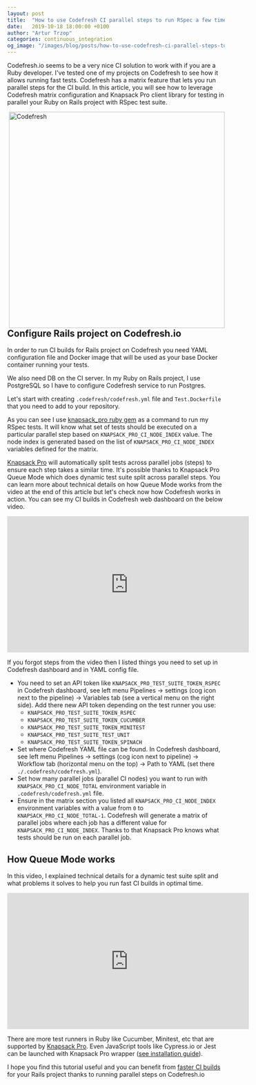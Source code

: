 ```yaml
---
layout: post
title:  "How to use Codefresh CI parallel steps to run RSpec a few times faster for Rails project"
date:   2019-10-18 18:00:00 +0100
author: "Artur Trzop"
categories: continuous_integration
og_image: "/images/blog/posts/how-to-use-codefresh-ci-parallel-steps-to-run-rspec-a-few-times-faster-for-rails-project/codefresh.png"
---
```


Codefresh.io seems to be a very nice CI solution to work with if you are a Ruby developer. I've tested one of my projects on Codefresh to see how it allows running fast tests. Codefresh has a matrix feature that lets you run parallel steps for the CI build. In this article, you will see how to leverage Codefresh matrix configuration and Knapsack Pro client library for testing in parallel your Ruby on Rails project with RSpec test suite.

<img src="/images/blog/posts/how-to-use-codefresh-ci-parallel-steps-to-run-rspec-a-few-times-faster-for-rails-project/codefresh.png" style="width:500px;margin-left: 15px;float:right;" alt="Codefresh" />

## Configure Rails project on Codefresh.io

In order to run CI builds for Rails project on Codefresh you need YAML configuration file and Docker image that will be used as your base Docker container running your tests.

We also need DB on the CI server. In my Ruby on Rails project, I use PostgreSQL so I have to configure Codefresh service to run Postgres.

Let's start with creating `.codefresh/codefresh.yml` file and `Test.Dockerfile` that you need to add to your repository.

<script src="https://gist.github.com/ArturT/722bccf19bfdce3e5d2dbbc2cb89834a.js"></script>

As you can see I use <a href="https://knapsackpro.com?utm_source=docs_knapsackpro&utm_medium=blog_post&utm_campaign=how-to-use-codefresh-ci-parallel-steps-to-run-rspec-a-few-times-faster-for-rails-project">knapsack_pro ruby gem</a> as a command to run my RSpec tests. It will know what set of tests should be executed on a particular parallel step based on `KNAPSACK_PRO_CI_NODE_INDEX` value. The node index is generated based on the list of `KNAPSACK_PRO_CI_NODE_INDEX`
variables defined for the matrix.

<a href="https://knapsackpro.com?utm_source=docs_knapsackpro&utm_medium=blog_post&utm_campaign=how-to-use-codefresh-ci-parallel-steps-to-run-rspec-a-few-times-faster-for-rails-project">Knapsack Pro</a> will automatically split tests across parallel jobs (steps) to ensure each step takes a similar time. It's possible thanks to Knapsack Pro Queue Mode which does dynamic test suite split across parallel steps. You can learn more about technical details on how Queue Mode works from the video at the end of this article but let's check now how Codefresh works in action. You can see my CI builds in Codefresh web dashboard on the below video.

<iframe width="560" height="315" src="https://www.youtube.com/embed/6yaE63RGZ0M" frameborder="0" allow="accelerometer; autoplay; encrypted-media; gyroscope; picture-in-picture" allowfullscreen></iframe>

If you forgot steps from the video then I listed things you need to set up in Codefresh dashboard and in YAML config file.

* You need to set an API token like `KNAPSACK_PRO_TEST_SUITE_TOKEN_RSPEC` in Codefresh dashboard, see left menu Pipelines -> settings (cog icon next to the pipeline) -> Variables tab (see a vertical menu on the right side). Add there new API token depending on the test runner you use:
  * `KNAPSACK_PRO_TEST_SUITE_TOKEN_RSPEC`
  * `KNAPSACK_PRO_TEST_SUITE_TOKEN_CUCUMBER`
  * `KNAPSACK_PRO_TEST_SUITE_TOKEN_MINITEST`
  * `KNAPSACK_PRO_TEST_SUITE_TEST_UNIT`
  * `KNAPSACK_PRO_TEST_SUITE_TOKEN_SPINACH`
* Set where Codefresh YAML file can be found. In Codefresh dashboard, see left menu Pipelines -> settings (cog icon next to pipeline) -> Workflow tab (horizontal menu on the top) -> Path to YAML (set there `./.codefresh/codefresh.yml`).
* Set how many parallel jobs (parallel CI nodes) you want to run with `KNAPSACK_PRO_CI_NODE_TOTAL` environment variable in `.codefresh/codefresh.yml` file.
* Ensure in the matrix section you listed all `KNAPSACK_PRO_CI_NODE_INDEX` environment variables with a value from `0` to `KNAPSACK_PRO_CI_NODE_TOTAL-1`. Codefresh will generate a matrix of parallel jobs where each job has a different value for `KNAPSACK_PRO_CI_NODE_INDEX`. Thanks to that Knapsack Pro knows what tests should be run on each parallel job.

## How Queue Mode works

In this video, I explained technical details for a dynamic test suite split and what problems it solves to help you run fast CI builds in optimal time.

<iframe width="560" height="315" src="https://www.youtube.com/embed/hUEB1XDKEFY" frameborder="0" allow="accelerometer; autoplay; encrypted-media; gyroscope; picture-in-picture" allowfullscreen></iframe>

There are more test runners in Ruby like Cucumber, Minitest, etc that are supported by <a href="https://knapsackpro.com?utm_source=docs_knapsackpro&utm_medium=blog_post&utm_campaign=how-to-use-codefresh-ci-parallel-steps-to-run-rspec-a-few-times-faster-for-rails-project">Knapsack Pro</a>. Even JavaScript tools like Cypress.io or Jest can be launched with Knapsack Pro wrapper ([see installation guide](/integration/)).

I hope you find this tutorial useful and you can benefit from [faster CI builds](https://knapsackpro.com?utm_source=docs_knapsackpro&utm_medium=blog_post&utm_campaign=how-to-use-codefresh-ci-parallel-steps-to-run-rspec-a-few-times-faster-for-rails-project) for your Rails project thanks to running parallel steps on Codefresh.io
